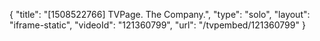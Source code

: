 {
    "title": "[1508522766] TVPage. The Company.",
    "type": "solo",
    "layout": "iframe-static",
    "videoId": "121360799",
    "url": "\/tvpembed\/121360799"
}